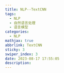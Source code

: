 ```yaml
---
title: NLP--TextCNN
tags:
  - NLP
  - 自然语言处理
  - 语言模型
categories:
  - NLP
mathjax: true
abbrlink: TextCNN
sticky: 3
swiper_index: 3
date: 2023-08-17 17:55:05
description:
---
```

